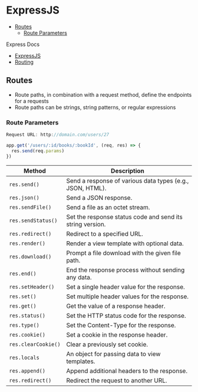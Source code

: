 # ExpressJS

<!-- TOC -->

- [Routes](#routes)
    - [Route Parameters](#route-parameters)

<!-- /TOC -->

Express Docs

- <a href="https://expressjs.com/" target="_blank">ExpressJS</a>
- <a href="https://expressjs.com/en/guide/routing.html" target="blank">Routing</a>


<a id="markdown-routes" name="routes"></a>

## Routes


- Route paths, in combination with a request method, define the endpoints for a requests
- Route paths can be strings, string patterns, or regular expressions

<a id="markdown-route-parameters" name="route-parameters"></a>

### Route Parameters

```js
Request URL: http://domain.com/users/27
```

```js
app.get('/users/:id/books/:bookId', (req, res) => {
  res.send(req.params)
})
```


| Method              | Description                                               |
| ------------------- | --------------------------------------------------------- |
| `res.send()`        | Send a response of various data types (e.g., JSON, HTML). |
| `res.json()`        | Send a JSON response.                                     |
| `res.sendFile()`    | Send a file as an octet stream.                           |
| `res.sendStatus()`  | Set the response status code and send its string version. |
| `res.redirect()`    | Redirect to a specified URL.                              |
| `res.render()`      | Render a view template with optional data.                |
| `res.download()`    | Prompt a file download with the given file path.          |
| `res.end()`         | End the response process without sending any data.        |
| `res.setHeader()`   | Set a single header value for the response.               |
| `res.set()`         | Set multiple header values for the response.              |
| `res.get()`         | Get the value of a response header.                       |
| `res.status()`      | Set the HTTP status code for the response.                |
| `res.type()`        | Set the Content-Type for the response.                    |
| `res.cookie()`      | Set a cookie in the response header.                      |
| `res.clearCookie()` | Clear a previously set cookie.                            |
| `res.locals`        | An object for passing data to view templates.             |
| `res.append()`      | Append additional headers to the response.                |
| `res.redirect()`    | Redirect the request to another URL.                      |
